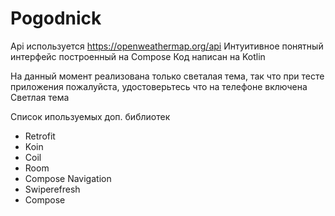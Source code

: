 # Pogodnick

Api используется https://openweathermap.org/api
Интуитивное понятный интерфейс построенный на Compose
Код написан на Kotlin

На данный момент реализована только светалая тема, так что при тесте приложения пожалуйста, 
удостоверьтесь что на телефоне включена Светлая тема

Список ипользуемых доп. библиотек

- Retrofit
- Koin
- Coil
- Room
- Compose Navigation
- Swiperefresh
- Compose
